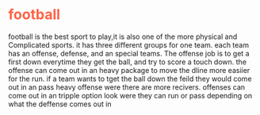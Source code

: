 <h1 style="color:Tomato;">football</h1>
<p> football is the best sport to play,it is also one of the more physical and Complicated sports. it has three different groups for one team. each team has an offense, defense, and an special teams. The offense job is to get a first down everytime they get the ball, and try to score a touch down. the offense can come out in an heavy package to move the dline more easiier for the run. if a team wants to tget the ball down the feild they would come out in an pass heavy offense were there are more recivers. offenses can come out in an tripple option look were they can run or pass depending on what the deffense comes out in <p/>
